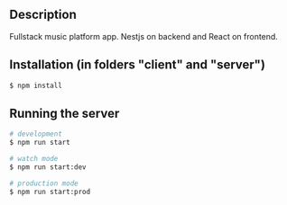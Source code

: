 ## Description

Fullstack music platform app. Nestjs on backend and React on frontend.

## Installation (in folders "client" and "server")

```bash
$ npm install
```

## Running the server

```bash
# development
$ npm run start

# watch mode
$ npm run start:dev

# production mode
$ npm run start:prod
```
